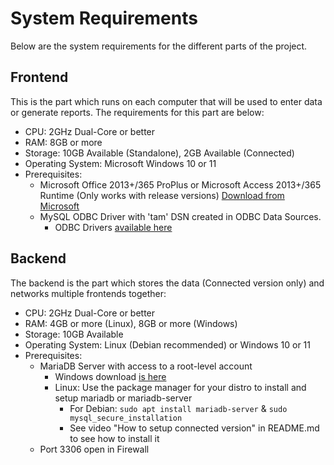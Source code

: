 # System Requirements

Below are the system requirements for the different parts of the project.

## Frontend

This is the part which runs on each computer that will be used to enter data or generate reports. The requirements for this part are below:

* CPU: 2GHz Dual-Core or better
* RAM: 8GB or more
* Storage: 10GB Available (Standalone), 2GB Available (Connected)
* Operating System: Microsoft Windows 10 or 11
* Prerequisites:
    * Microsoft Office 2013+/365 ProPlus or Microsoft Access 2013+/365 Runtime (Only works with release versions) [Download from Microsoft](https://support.microsoft.com/en-gb/office/download-and-install-microsoft-365-access-runtime-185c5a32-8ba9-491e-ac76-91cbe3ea09c9)
    * MySQL ODBC Driver with 'tam' DSN created in ODBC Data Sources.
        * ODBC Drivers [available here](https://dev.mysql.com/downloads/connector/odbc/)

## Backend

The backend is the part which stores the data (Connected version only) and networks multiple frontends together:

* CPU: 2GHz Dual-Core or better
* RAM: 4GB or more (Linux), 8GB or more (Windows)
* Storage: 10GB Available
* Operating System: Linux (Debian recommended) or Windows 10 or 11
* Prerequisites:
    * MariaDB Server with access to a root-level account
        * Windows download [is here](https://mariadb.org/download/?t=mariadb&p=mariadb&r=11.1.2&os=windows&cpu=x86_64&pkg=msi&m=acorn)
        * Linux: Use the package manager for your distro to install and setup mariadb or mariadb-server
            * For Debian: `sudo apt install mariadb-server` & `sudo mysql_secure_installation`
            * See video "How to setup connected version" in README.md to see how to install it
    * Port 3306 open in Firewall
